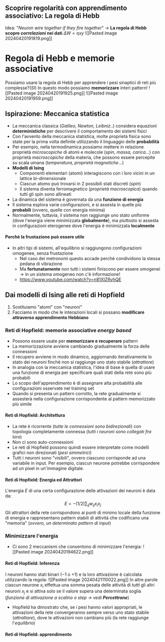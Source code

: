 ## Scoprire regolarità con apprendimento associativo: La regola di Hebb
Idea: "*Neuron wire together if they fire together*"
-> **La regola di Hebb scopre _correlazioni_ nei dati**
$\Delta W = \eta xy$ 
![[Pasted image 20240420191819.png]]
# Regola di Hebb e memorie associative
Possiamo usare la regola di Hebb per apprendere i pesi sinaptici di reti più complesse?(_SI_) In questo modo possiamo **memorizzare** interi pattern!
![[Pasted image 20240420191925.png]]
![[Pasted image 20240420191959.png]]
## Ispirazione: Meccanica statistica
- La meccanica classica (*Galileo, Newton, Leibniz*..) considera equazioni **deterministiche** per descrivere il comportamento dei sistemi fisici
- Con l'avvento della meccanica statistica, molte proprietà fisica sono state per la prima volta definite utilizzando il linguaggio delle **probabilità**
- Per esempio, nella termodinamica possiamo mettere in relazione proprietà *microscopiche* di atomi e molecole (*spin, massa, carica...*) con proprietà *macroscopiche* della materia, che possono essere percepite su scala umana (*temperatura, proprietà magnetiche*...)
- **Modelli di Ising**
	- Componenti elementari (atomi) interagiscono con i loro vicini in un lattice bi-dimensionale
	- Ciascun atomo può trovarsi in 2 possibili stati discreti (*spin*)
	- Il sistema diventa ferromagnetico (*proprietà macroscopica*) quando tutti gli spin sono allineati
- La dinamica del sistema è governata da una **funzione di energia**
- Il sistema esplora varie configurazioni, e si assesta in quelle più **probabili** (ovvero, quelle con energia minima)
- Normalmente, tuttavia, il sistema non raggiunge uno stato uniforme (dove l'energia viene minimizzata **globalmente**), ma piuttosto si assesta in configurazioni eterogenee dove l'energia è minimizzata **localmente**
#### Perchè la frustazione può essere utile
- In altri tipi di sistemi, all'equilibrio si raggiungono configurazioni omogenee, senza frustazione
	- Nel caso dei metronomi questo accade perchè condividono la stessa pedana di vibrazione
	- Ma **fortunatamente** non tutti i sistemi finiscono per essere omogenei -> in un sistema omogeneo non c'è informazione!
	- https://www.youtube.com/watch?v=n81XIZRyhQE
## Dai modelli di Ising alle reti di Hopfield
1. Sostituiamo "atomi" con "neuroni"
2. Facciamo in modo che le interazioni locali si possano **modificare attraverso apprendimento Hebbiano**
### Reti di Hopfield: memorie associative *energy based*
- Possono essere usate per **memorizzare e recuperare** pattern
- La memorizzazione avviene cambiando gradualmente la forza delle connessioni
- Il recupero avviene in modo dinamico, aggiornando iterativamente lo stato dei neuroni finchè non si raggiunge uno stato stabile (*attrattore*)
- In analogia con la meccanica statistica, l'idea di base è quella di usare una funzione di energia per specificare quali stati della rete sono più probabili
- Lo scopo dell'apprendimento è di assegnare alta probabilità alle configurazioni osservate nel training set
- Quando si presenta un pattern corrotto, la rete gradualmente si assesterà nella configurazione corrispondente al pattern memorizzato più simile
#### Reti di Hopfield: Architettura
- La rete è ricorrente (*tutte le connessioni sono bidirezionali*) con topologia completamente connessa (*tutti i neuroni sono collegati fra loro*)
- Non ci sono auto-connessioni
- Le reti di Hopfield possono quindi essere interpretate come modelli grafici non direzionati (*pesi simmetrici*)
- Tutti i neuroni sono "visibili", ovvero ciascuno corrisponde ad una variabile in input. Per  esempio, ciascun neurone potrebbe corrispondere ad un pixel in un'immagine digitale.
#### Reti di Hopfield: Energia ed Attrattori
L'energia $E$ di una certa configurazione delle attivazioni dei neuroni è data da: 
$$
E = -(1/2)\sum_{ij} w_{ij}x_ix_j
$$
Gli attrattori della rete corrispondono ai punti di minimo locale della funzione di energia e rappresentano pattern stabili di attività che codificano una "memoria" (*ovvero, un determinato pattern di input*)
### Minimizzare l'energia
- Ci sono 2 meccanismi che consentono di minimizzare l'energia:
![[Pasted image 20240420194622.png]]
#### Reti di Hopfield: Inferenza
I neuroni hanno stati binari ($-1$ o $+1$) e la loro attivazione è calcolata utilizzando la regola:
![[Pasted image 20240421110022.png]]
In altre parole ciascun neurone $x_i$ effettua una somma pesata delle attività di *tutti* gli altri neuroni $x_j$ e si attiva solo se il valore supera una determinata soglia (_funzione di attivazione a scalino o step -> vedi **Percettrone**_)
- Hopfield ha dimostrato che, se i pesi hanno valori appropriati, le attivazioni della rete convergeranno sempre verso uno stato stabile (*attrattore*), dove le attivazioni non cambiano più (la rete raggiunge l'*equilibrio*)
#### Reti di Hopfield: apprendimento
